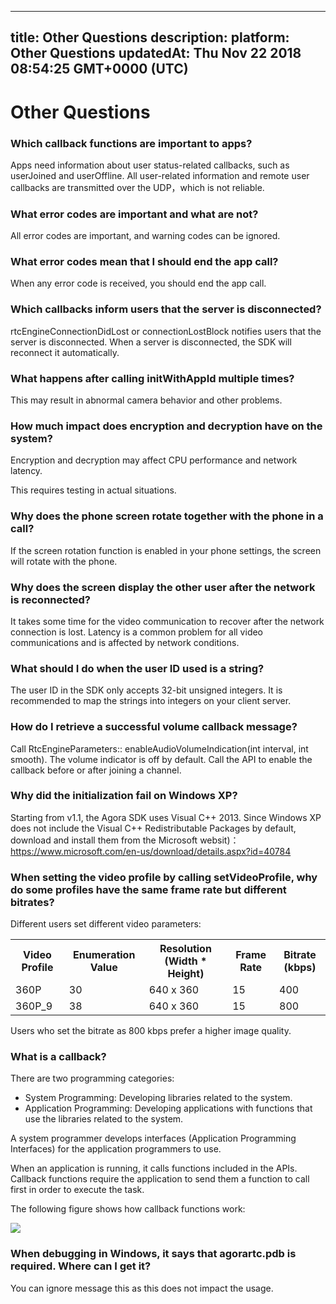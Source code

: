
---
title: Other Questions
description: 
platform: Other Questions
updatedAt: Thu Nov 22 2018 08:54:25 GMT+0000 (UTC)
---
# Other Questions
### Which callback functions are important to apps?

Apps need information about user status-related callbacks, such as userJoined and userOffline. All user-related information and remote user callbacks are transmitted over the UDP，which is not reliable.

### What error codes are important and what are not?

All error codes are important, and warning codes can be ignored.

### What error codes mean that I should end the app call?

When any error code is received, you should end the app call.

### Which callbacks inform users that the server is disconnected?

rtcEngineConnectionDidLost or connectionLostBlock notifies users that the server is disconnected. When a server is disconnected, the SDK will reconnect it automatically.

### What happens after calling initWithAppId multiple times?

This may result in abnormal camera behavior and other problems.

### How much impact does encryption and decryption have on the system?

Encryption and decryption may affect CPU performance and network latency.

This requires testing in actual situations.

### Why does the phone screen rotate together with the phone in a call?

If the screen rotation function is enabled in your phone settings, the screen will rotate with the phone.

### Why does the screen display the other user after the network is reconnected?

It takes some time for the video communication to recover after the network connection is lost. Latency is a common problem for all video communications and is affected by network conditions.

### What should I do when the user ID used is a string?

The user ID in the SDK only accepts 32-bit unsigned integers. It is recommended to map the strings into integers on your client server.

### How do I retrieve a successful volume callback message?

Call RtcEngineParameters:: enableAudioVolumeIndication(int interval, int smooth). The volume indicator is off by default. Call the API to enable the callback before or after joining a channel.

### Why did the initialization fail on Windows XP?

Starting from v1.1, the Agora SDK uses Visual C++ 2013. Since Windows XP does not include the Visual C++ Redistributable Packages by default, download and install them from the Microsoft websit)：https://www.microsoft.com/en-us/download/details.aspx?id=40784

### When setting the video profile by calling setVideoProfile, why do some profiles have the same frame rate but different bitrates?

Different users set different video parameters:

<table>
  <tr>
    <th>Video Profile</th>
    <th>Enumeration Value</th>
    <th>Resolution (Width * Height)</th>
    <th>Frame Rate</th>
    <th>Bitrate (kbps)</th>
  </tr>
  <tr>
    <td>360P</td>
    <td>30</td>
    <td>640 x 360</td>
    <td>15</td>
    <td>400</td>
  </tr>
  <tr>
    <td>360P_9</td>
    <td>38</td>
    <td>640 x 360</td>
    <td>15</td>
    <td>800</td>
  </tr>
</table>

Users who set the bitrate as 800 kbps prefer a higher image quality.

### What is a callback?

There are two programming categories:

* System Programming: Developing libraries related to the system.
* Application Programming: Developing applications with functions that use the libraries related to the system.

A system programmer develops interfaces (Application Programming Interfaces) for the application programmers to use.

When an application is running, it calls functions included in the APIs. Callback functions require the application to send them a function to call first in order to execute the task.

The following figure shows how callback functions work:

![](https://web-cdn.agora.io/docs-files/1539331143464)

### When debugging in Windows, it says that agorartc.pdb is required. Where can I get it?

You can ignore message this as this does not impact the usage.
